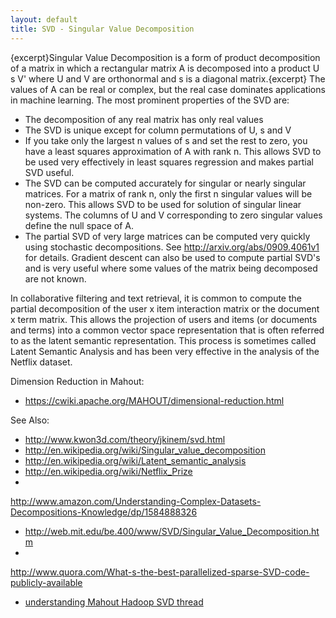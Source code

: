 ```yaml
---
layout: default
title: SVD - Singular Value Decomposition
---
```


{excerpt}Singular Value Decomposition is a form of product decomposition of
a matrix in which a rectangular matrix A is decomposed into a product U s
V' where U and V are orthonormal and s is a diagonal matrix.{excerpt}  The
values of A can be real or complex, but the real case dominates
applications in machine learning.  The most prominent properties of the SVD
are:

  * The decomposition of any real matrix has only real values
  * The SVD is unique except for column permutations of U, s and V
  * If you take only the largest n values of s and set the rest to zero,
you have a least squares approximation of A with rank n.  This allows SVD
to be used very effectively in least squares regression and makes partial
SVD useful.
  * The SVD can be computed accurately for singular or nearly singular
matrices.  For a matrix of rank n, only the first n singular values will be
non-zero.  This allows SVD to be used for solution of singular linear
systems.  The columns of U and V corresponding to zero singular values
define the null space of A.
  * The partial SVD of very large matrices can be computed very quickly
using stochastic decompositions.  See http://arxiv.org/abs/0909.4061v1 for
details.  Gradient descent can also be used to compute partial SVD's and is
very useful where some values of the matrix being decomposed are not known.

In collaborative filtering and text retrieval, it is common to compute the
partial decomposition of the user x item interaction matrix or the document
x term matrix.	This allows the projection of users and items (or documents
and terms) into a common vector space representation that is often referred
to as the latent semantic representation.  This process is sometimes called
Latent Semantic Analysis and has been very effective in the analysis of the
Netflix dataset.

Dimension Reduction in Mahout:
 * https://cwiki.apache.org/MAHOUT/dimensional-reduction.html

 See Also:
 * http://www.kwon3d.com/theory/jkinem/svd.html
 * http://en.wikipedia.org/wiki/Singular_value_decomposition
 * http://en.wikipedia.org/wiki/Latent_semantic_analysis
 * http://en.wikipedia.org/wiki/Netflix_Prize
 *
http://www.amazon.com/Understanding-Complex-Datasets-Decompositions-Knowledge/dp/1584888326
 * http://web.mit.edu/be.400/www/SVD/Singular_Value_Decomposition.htm
 *
http://www.quora.com/What-s-the-best-parallelized-sparse-SVD-code-publicly-available
 * [understanding Mahout Hadoop SVD thread](http://mail-archives.apache.org/mod_mbox/mahout-user/201102.mbox/%3CAANLkTinQ5K4XrM7naBWn8qoBXZGVobBot2RtjZSV4yOd@mail.gmail.com%3E)
